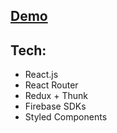 <h2><a  href="https://linkedin-build-web.web.app/" target="_blank">Demo</a></h2>

<h2>Tech:</h2>
  <ul>
    <li>React.js</li>
  <li>React Router</li>
    <li>Redux + Thunk</li>
    <li>Firebase SDKs</li>
    <li>Styled Components</li>
  </ul>
